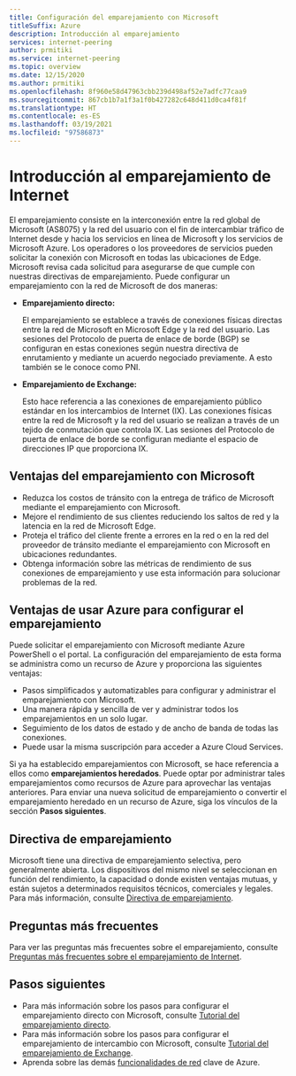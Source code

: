 ```yaml
---
title: Configuración del emparejamiento con Microsoft
titleSuffix: Azure
description: Introducción al emparejamiento
services: internet-peering
author: prmitiki
ms.service: internet-peering
ms.topic: overview
ms.date: 12/15/2020
ms.author: prmitiki
ms.openlocfilehash: 8f960e58d47963cbb239d498af52e7adfc77caa9
ms.sourcegitcommit: 867cb1b7a1f3a1f0b427282c648d411d0ca4f81f
ms.translationtype: HT
ms.contentlocale: es-ES
ms.lasthandoff: 03/19/2021
ms.locfileid: "97586873"
---
```

# <a name="internet-peering-overview"></a>Introducción al emparejamiento de Internet

El emparejamiento consiste en la interconexión entre la red global de Microsoft (AS8075) y la red del usuario con el fin de intercambiar tráfico de Internet desde y hacia los servicios en línea de Microsoft y los servicios de Microsoft Azure. Los operadores o los proveedores de servicios pueden solicitar la conexión con Microsoft en todas las ubicaciones de Edge. Microsoft revisa cada solicitud para asegurarse de que cumple con nuestras directivas de emparejamiento. Puede configurar un emparejamiento con la red de Microsoft de dos maneras:

* **Emparejamiento directo:**

    El emparejamiento se establece a través de conexiones físicas directas entre la red de Microsoft en Microsoft Edge y la red del usuario. Las sesiones del Protocolo de puerta de enlace de borde (BGP) se configuran en estas conexiones según nuestra directiva de enrutamiento y mediante un acuerdo negociado previamente. A esto también se le conoce como PNI.

* **Emparejamiento de Exchange:**

    Esto hace referencia a las conexiones de emparejamiento público estándar en los intercambios de Internet (IX). Las conexiones físicas entre la red de Microsoft y la red del usuario se realizan a través de un tejido de conmutación que controla IX. Las sesiones del Protocolo de puerta de enlace de borde se configuran mediante el espacio de direcciones IP que proporciona IX.

## <a name="benefits-of-peering-with-microsoft"></a>Ventajas del emparejamiento con Microsoft
* Reduzca los costos de tránsito con la entrega de tráfico de Microsoft mediante el emparejamiento con Microsoft.
* Mejore el rendimiento de sus clientes reduciendo los saltos de red y la latencia en la red de Microsoft Edge.
* Proteja el tráfico del cliente frente a errores en la red o en la red del proveedor de tránsito mediante el emparejamiento con Microsoft en ubicaciones redundantes.
* Obtenga información sobre las métricas de rendimiento de sus conexiones de emparejamiento y use esta información para solucionar problemas de la red.

## <a name="benefits-of-using-azure-to-set-up-peering"></a>Ventajas de usar Azure para configurar el emparejamiento

Puede solicitar el emparejamiento con Microsoft mediante Azure PowerShell o el portal. La configuración del emparejamiento de esta forma se administra como un recurso de Azure y proporciona las siguientes ventajas:
* Pasos simplificados y automatizables para configurar y administrar el emparejamiento con Microsoft.
* Una manera rápida y sencilla de ver y administrar todos los emparejamientos en un solo lugar.
* Seguimiento de los datos de estado y de ancho de banda de todas las conexiones.
* Puede usar la misma suscripción para acceder a Azure Cloud Services.

Si ya ha establecido emparejamientos con Microsoft, se hace referencia a ellos como **emparejamientos heredados**. Puede optar por administrar tales emparejamientos como recursos de Azure para aprovechar las ventajas anteriores. Para enviar una nueva solicitud de emparejamiento o convertir el emparejamiento heredado en un recurso de Azure, siga los vínculos de la sección **Pasos siguientes**.

## <a name="peering-policy"></a>Directiva de emparejamiento
Microsoft tiene una directiva de emparejamiento selectiva, pero generalmente abierta. Los dispositivos del mismo nivel se seleccionan en función del rendimiento, la capacidad o donde existen ventajas mutuas, y están sujetos a determinados requisitos técnicos, comerciales y legales. Para más información, consulte [Directiva de emparejamiento](policy.md).

## <a name="faq"></a>Preguntas más frecuentes
Para ver las preguntas más frecuentes sobre el emparejamiento, consulte [Preguntas más frecuentes sobre el emparejamiento de Internet](faqs.md).

## <a name="next-steps"></a>Pasos siguientes

* Para más información sobre los pasos para configurar el emparejamiento directo con Microsoft, consulte [Tutorial del emparejamiento directo](walkthrough-direct-all.md).
* Para más información sobre los pasos para configurar el emparejamiento de intercambio con Microsoft, consulte [Tutorial del emparejamiento de Exchange](walkthrough-exchange-all.md).
* Aprenda sobre las demás [funcionalidades de red](../networking/networking-overview.md) clave de Azure.